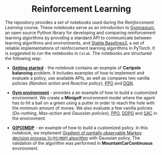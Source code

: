 <h1 align="center">Reinforcement Learning </h1>

The repository provides a set of notebooks used during the *Reinforcement Learning* course. These notebooks serve as an introduction to [Gymnasium](https://github.com/Farama-Foundation/Gymnasium), an open source Python library for developing and comparing reinforcement learning algorithms by providing a standard API to communicate between learning algorithms and environments, and [Stable Baselines3](https://github.com/DLR-RM/stable-baselines3), a set of reliable implementations of reinforcement learning algorithms in PyTorch. It is suggested to run the notebooks in `Colab`. The notebooks are structured the following way:

- [**Getting started**](Notebooks/01_getting_started.ipynb) - the notebook contains an example of **Cartpole balancing** problem. It includes examples of how to implement and evaluate a policy, use available APIs, as well as compares two vanilla policies (*Random action* and *Reactive policy*), [PPO](https://stable-baselines3.readthedocs.io/en/master/modules/ppo.html) and [DQN](https://stable-baselines3.readthedocs.io/en/master/modules/dqn.html).

- [**Gym environment**](Notebooks/02_gym_environment.ipynb) - provides a an example of how to build a customized environment. We create a **Minigolf** environment model where the agent has to hit a ball on a green using a putter in order to reach the hole with the minimum amount of moves. We also evaluate a few vanilla policies (*Do-nothing*, *Max-action* and *Gaussian policies*), [PPO](https://stable-baselines3.readthedocs.io/en/master/modules/ppo.html), [DDPG](https://stable-baselines3.readthedocs.io/en/master/modules/ddpg.html) and [SAC](https://stable-baselines3.readthedocs.io/en/master/modules/sac.html) in the environment.

- [**G(PO)MDP**](Notebooks/03_gpomdp.ipynb) - en example of how to build a customized policy. In this notebook, we implement [Gradient of partially observable Markov decision process (`G(PO)MDP`) algorithm](https://arxiv.org/abs/1106.0665) with Gaussian policy. The validation of the algorithm was performed in **MountainCarContinuous** environment.
